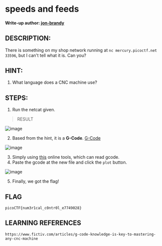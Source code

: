 # speeds and feeds
#### Write-up author: [jon-brandy](https://github.com/jon-brandy)
## DESCRIPTION:
There is something on my shop network running at `nc mercury.picoctf.net 33596`, but I can't tell what it is. Can you?
## HINT:
1. What language does a CNC machine use?
## STEPS:
1. Run the netcat given.

> RESULT

![image](https://user-images.githubusercontent.com/70703371/189484803-4c267cc1-4f21-4941-9426-1b2f38c04299.png)

2. Based from the hint, it is a **G-Code**. [G-Code](https://github.com/jon-brandy/CTF-WRITE-UP/blob/e45052a172d558129a3b232fb8e799caf5a5466e/Asset/speeds%20and%20feeds/nc.gcode)


![image](https://user-images.githubusercontent.com/70703371/189485041-7035fce6-4630-4775-bc86-19d5438d92b4.png)


3. Simply using [this](https://ncviewer.com/) online tools, which can read gcode.
4. Paste the gcode at the new file and click the `plot` button.

![image](https://user-images.githubusercontent.com/70703371/189485094-2575d234-25bd-49c3-b610-d83e53bd9048.png)


5. Finally, we got the flag!

## FLAG

```
picoCTF{num3r1cal_c0ntr0l_e7749028}
```

## LEARNING REFERENCES

```
https://www.fictiv.com/articles/g-code-knowledge-is-key-to-mastering-any-cnc-machine
```



